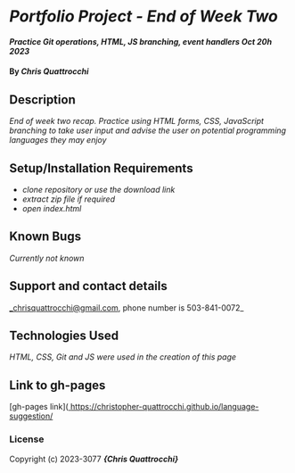 # _Portfolio Project - End of Week Two_

#### _Practice Git operations, HTML, JS branching, event handlers Oct 20h 2023_

#### By _**Chris Quattrocchi**_

## Description

_End of week two recap. Practice using HTML forms, CSS, JavaScript branching to take user input and advise the user on potential programming languages they may enjoy_

## Setup/Installation Requirements

* _clone repository or use the download link_
* _extract zip file if required_
* _open index.html_


## Known Bugs

_Currently not known_

## Support and contact details

_chrisquattrocchi@gmail.com, phone number is 503-841-0072_

## Technologies Used

_HTML, CSS, Git and JS were used in the creation of this page_

## Link to gh-pages


[gh-pages link]([
](https://christopher-quattrocchi.github.io/language-suggestion/)
https://christopher-quattrocchi.github.io/language-suggestion/

### License

Copyright (c) 2023-3077 **_{Chris Quattrocchi}_**
